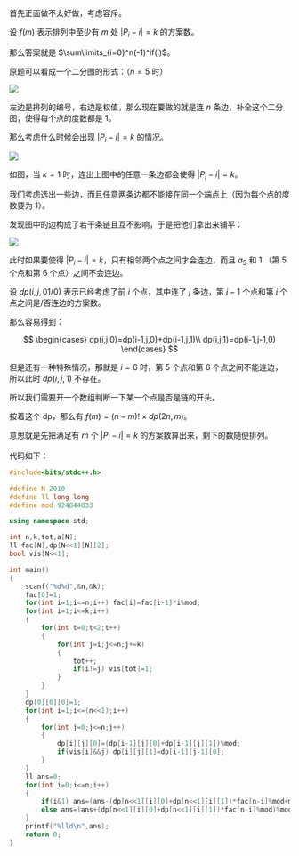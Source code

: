 首先正面做不太好做，考虑容斥。

设 $f(m)$ 表示排列中至少有 $m$ 处 $|P_i-i|=k$ 的方案数。

那么答案就是 $\sum\limits_{i=0}^n(-1)^if(i)$。

原题可以看成一个二分图的形式：（$n=5$ 时）

![](https://cdn.luogu.com.cn/upload/image_hosting/opabe72v.png)

左边是排列的编号，右边是权值，那么现在要做的就是连 $n$ 条边，补全这个二分图，使得每个点的度数都是 $1$。

那么考虑什么时候会出现 $|P_i-i|=k$ 的情况。

![](https://cdn.luogu.com.cn/upload/image_hosting/5s8onaw1.png)

如图，当 $k=1$ 时，连出上图中的任意一条边都会使得 $|P_i-i|=k$。

我们考虑选出一些边，而且任意两条边都不能接在同一个端点上（因为每个点的度数要为 $1$）。

发现图中的边构成了若干条链且互不影响，于是把他们拿出来铺平：

![](https://cdn.luogu.com.cn/upload/image_hosting/86viqgbi.png)

此时如果要使得 $|P_i-i|=k$，只有相邻两个点之间才会连边，而且 $a_5$ 和 $1$ （第 $5$ 个点和第 $6$ 个点）之间不会连边。

设 $dp(i,j,01/0)$ 表示已经考虑了前 $i$ 个点，其中连了 $j$ 条边，第 $i-1$ 个点和第 $i$ 个点之间是/否连边的方案数。

那么容易得到：

$$
\begin{cases}
dp(i,j,0)=dp(i-1,j,0)+dp(i-1,j,1)\\
dp(i,j,1)=dp(i-1,j-1,0)
\end{cases}
$$

但是还有一种特殊情况，那就是 $i=6$ 时，第 $5$ 个点和第 $6$ 个点之间不能连边，所以此时 $dp(i,j,1)$ 不存在。

所以我们需要开一个数组判断一下某一个点是否是链的开头。

按着这个 dp，那么有 $f(m)=(n-m)!\times dp(2n,m)$。

意思就是先把满足有 $m$ 个 $|P_i-i|=k$ 的方案数算出来，剩下的数随便排列。

代码如下：

```cpp
#include<bits/stdc++.h>

#define N 2010
#define ll long long
#define mod 924844033

using namespace std;

int n,k,tot,a[N];
ll fac[N],dp[N<<1][N][2];
bool vis[N<<1];

int main()
{
	scanf("%d%d",&n,&k);
	fac[0]=1;
	for(int i=1;i<=n;i++) fac[i]=fac[i-1]*i%mod;
	for(int i=1;i<=k;i++)
	{
		for(int t=0;t<2;t++)
		{
			for(int j=i;j<=n;j+=k)
			{
				tot++;
				if(i!=j) vis[tot]=1;
			}
		}
	}
	dp[0][0][0]=1;
	for(int i=1;i<=(n<<1);i++)
	{
		for(int j=0;j<=n;j++)
		{
			dp[i][j][0]=(dp[i-1][j][0]+dp[i-1][j][1])%mod;
			if(vis[i]&&j) dp[i][j][1]=dp[i-1][j-1][0];
		}
	}
	ll ans=0;
	for(int i=0;i<=n;i++)
	{
		if(i&1) ans=(ans-(dp[n<<1][i][0]+dp[n<<1][i][1])*fac[n-i]%mod+mod)%mod;
		else ans=(ans+(dp[n<<1][i][0]+dp[n<<1][i][1])*fac[n-i]%mod)%mod;
	}
	printf("%lld\n",ans);
	return 0;
}
```